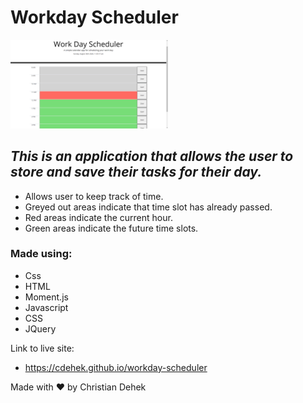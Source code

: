 # Workday Scheduler


<img src="images/workday-scheduler.PNG" width= 50% >

## *This is an application that allows the user to store and save their tasks for their day.*
  * Allows user to keep track of time.
  * Greyed out areas indicate that time slot has already passed.
  * Red areas indicate the current hour.
  * Green areas indicate the future time slots.
### Made using:
  * Css
  * HTML
  * Moment.js
  * Javascript
  * CSS
  * JQuery

Link to live site:
  * https://cdehek.github.io/workday-scheduler
  
  
  
Made with ❤️ by Christian Dehek
